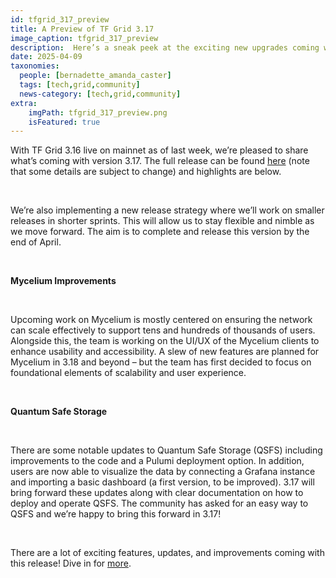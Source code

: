 ```yaml
---
id: tfgrid_317_preview
title: A Preview of TF Grid 3.17
image_caption: tfgrid_317_preview
description:  Here’s a sneak peek at the exciting new upgrades coming with TF Grid 3.17!
date: 2025-04-09
taxonomies:
  people: [bernadette_amanda_caster]
  tags: [tech,grid,community]
  news-category: [tech,grid,community]
extra:
    imgPath: tfgrid_317_preview.png
    isFeatured: true
---
```


With TF Grid 3.16 live on mainnet as of last week, we’re pleased to share what’s coming with version 3.17. The full release can be found [here](https://git.ourworld.tf/tfgrid/-/projects/60) (note that some details are subject to change) and highlights are below.

<br/>

We’re also implementing a new release strategy where we’ll work on smaller releases in shorter sprints. This will allow us to stay flexible and nimble as we move forward. The aim is to complete and release this version by the end of April.

<br/>

**Mycelium Improvements**

<br/>

Upcoming work on Mycelium is mostly centered on ensuring the network can scale effectively to support tens and hundreds of thousands of users. Alongside this, the team is working on the UI/UX of the Mycelium clients to enhance usability and accessibility. A slew of new features are planned for Mycelium in 3.18 and beyond – but the team has first decided to focus on foundational elements of scalability and user experience.

<br/>

**Quantum Safe Storage**

<br/>

There are some notable updates to Quantum Safe Storage (QSFS) including improvements to the code and a Pulumi deployment option. In addition, users are now able to visualize the data by connecting a Grafana instance and importing a basic dashboard (a first version, to be improved). 3.17 will bring forward these updates along with clear documentation on how to deploy and operate QSFS. The community has asked for an easy way to QSFS and we’re happy to bring this forward in 3.17!

<br/>

There are a lot of exciting features, updates, and improvements coming with this release! Dive in for [more](https://forum.threefold.io/t/a-preview-of-tf-grid-3-17/4563).